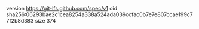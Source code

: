 version https://git-lfs.github.com/spec/v1
oid sha256:06293bae2c1cea8254a338a524ada039ccfac0b7e7e807ccae199c77f2b8d383
size 374
